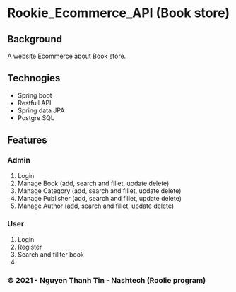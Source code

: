 # Rookie_Ecommerce_API (Book store)
## Background
A website Ecommerce about Book store.

## Technogies
- Spring boot
- Restfull API
- Spring data JPA
- Postgre SQL 

## Features
### Admin
 1. Login 
 2. Manage Book (add, search and fillet, update delete)
 3. Manage Category (add, search and fillet, update delete)
 4. Manage Publisher (add, search and fillet, update delete)
 5. Manage Author (add, search and fillet, update delete)
### User
 1. Login
 2. Register
 3. Search and fillter book
 4. 

### &copy; 2021 - Nguyen Thanh Tin - Nashtech (Roolie program)
